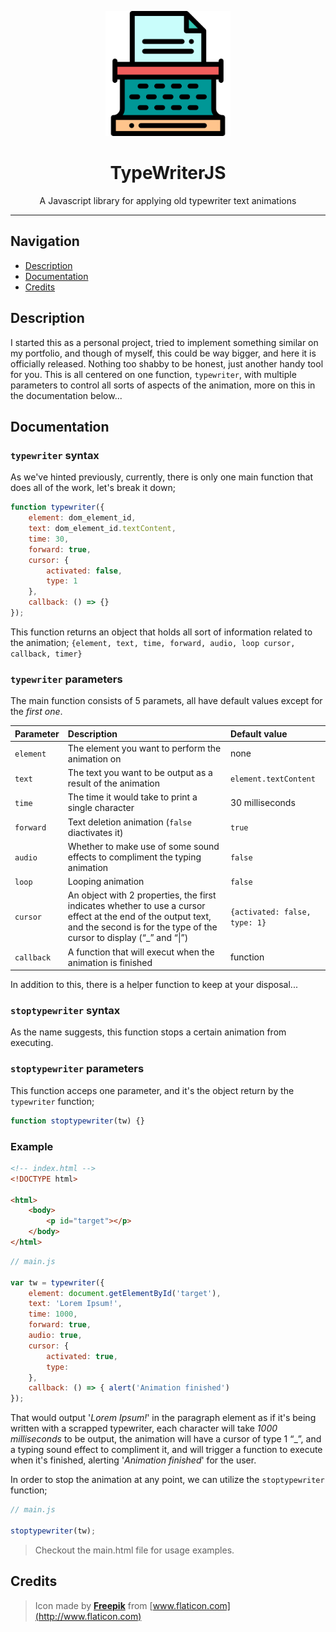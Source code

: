 <p align="center">
    <a href="http://eoussama.github.io/typewriterjs"><img src="images/logo.svg" alt="Logo" width="200px"><a>
    <h1 align="center">TypeWriterJS</h1>
    <p align="center">A Javascript library for applying old typewriter text animations</p>
</p>
<hr>

## Navigation
* [Description](#description)
* [Documentation](#documentation)
* [Credits](#credits)

## Description
I started this as a personal project, tried to implement something similar on my portfolio, and though of myself, this could be way bigger, and here it is officially released. Nothing too shabby to be honest, just another handy tool for you.
This is all centered on one function, `typewriter`, with multiple parameters to control all sorts of aspects of the animation, more on this in the documentation below...

## Documentation
### `typewriter` syntax
As we've hinted previously, currently, there is only one main function that does all of the work, let's break it down;
```js
function typewriter({
    element: dom_element_id,
    text: dom_element_id.textContent,
    time: 30,
    forward: true,
    cursor: {
        activated: false,
        type: 1
    },
    callback: () => {}
});
```
This function returns an object that holds all sort of information related to the animation;
`{element, text, time, forward, audio, loop cursor, callback, timer}`

### `typewriter` parameters
The main function consists of 5 paramets, all have default values except for the _first one_.

| Parameter     | Description                                                 | Default value                 |
| ------------- |:----------------------------------------------------------- |:----------------------------- |
| `element`     | The element you want to perform the animation on            | none                          |
| `text`        | The text you want to be output as a result of the animation | `element.textContent`         |
| `time`        | The time it would take to print a single character          | 30 milliseconds               |
| `forward`     | Text deletion animation (`false` diactivates it)           | `true`                        |
| `audio`     | Whether to make use of some sound effects to compliment the typing animation            | `false`                        |
| `loop`     | Looping animation            | `false`                        |
| `cursor`      | An object with 2 properties, the first indicates whether to use a cursor effect at the end of the output text, and the second is for the type of the cursor to display (“_” and “\|”)                     | `{activated: false, type: 1}` |
| `callback`    | A function that will execut when the animation is finished  | function                      |

In addition to this, there is a helper function to keep at your disposal...

### `stoptypewriter` syntax
As the name suggests, this function stops a certain animation from executing.

### `stoptypewriter` parameters
This function acceps one parameter, and it's the object return by the `typewriter` function;
```js
function stoptypewriter(tw) {}
```

### Example
```html
<!-- index.html -->
<!DOCTYPE html>

<html>
    <body>
        <p id="target"></p>
    </body>
</html>
```
```js
// main.js

var tw = typewriter({
    element: document.getElementById('target'),
    text: 'Lorem Ipsum!',
    time: 1000,
    forward: true,
    audio: true,
    cursor: {
        activated: true,
        type: 
    },
    callback: () => { alert('Animation finished')
});
```
That would output '_Lorem Ipsum!_' in the paragraph element as if it's being written with a scrapped typewriter, each character will take _1000 milliseconds_ to be output, the animation will have a cursor of type 1 “\_”, and a typing sound effect to compliment it, and will trigger a function to execute when it's finished, alerting '_Animation finished_' for the user.

In order to stop the animation at any point, we can utilize the `stoptypewriter` function;

```js
// main.js

stoptypewriter(tw);
```
> Checkout the main.html file for usage examples.

## Credits
> Icon made by [**Freepik**](http://www.flaticon.com) from [www.flaticon.com](http://www.flaticon.com)
